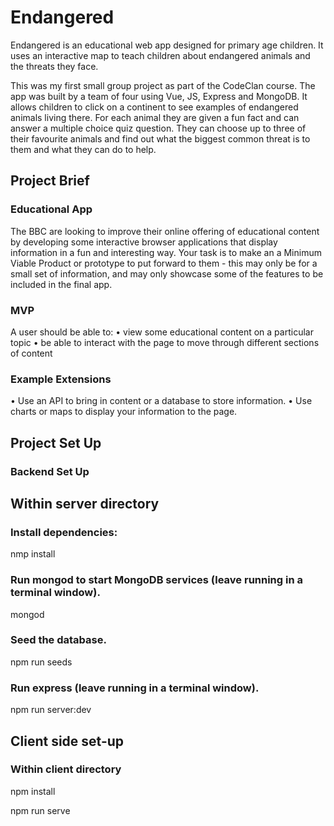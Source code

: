 # Endangered

Endangered is an educational web app designed for primary age children. It uses an interactive map to teach children about endangered animals and the threats they face.

This was my first small group project as part of the CodeClan course. The app was built by a team of four using Vue, JS, Express and MongoDB. It allows children to click on a continent to see examples of endangered animals living there. For each animal they are given a fun fact and can answer a multiple choice quiz question. They can choose up to three of their favourite animals and find out what the biggest common threat is to them and what they can do to help.

## Project Brief

### Educational App

The BBC are looking to improve their online offering of educational content by developing some interactive browser applications that display information in a fun and interesting way. Your task is to make an a Minimum Viable Product or prototype to put forward to them - this may only be for a small set of information, and may only showcase some of the features to be included in the final app.

### MVP
A user should be able to:
•	view some educational content on a particular topic
•	be able to interact with the page to move through different sections of content
### Example Extensions
•	Use an API to bring in content or a database to store information.
•	Use charts or maps to display your information to the page.

## Project Set Up

### Backend Set Up

## Within server directory

### Install dependencies:

nmp install

### Run mongod to start MongoDB services (leave running in a terminal window).

mongod

### Seed the database.

npm run seeds

### Run express (leave running in a terminal window).

npm run server:dev

## Client side set-up

### Within client directory

npm install

npm run serve